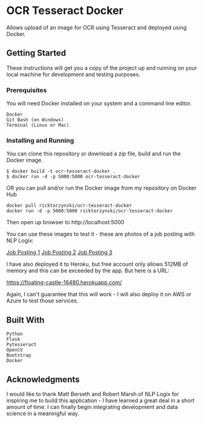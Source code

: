 # OCR Tesseract Docker
Allows upload of an image for OCR using Tesseract and deployed using Docker.

## Getting Started
These instructions will get you a copy of the project up and running on your local machine for development and testing purposes.

### Prerequisites

You will need Docker installed on your system and a command line editor.

```
Docker
Git Bash (on Windows)
Terminal (Linux or Mac)
```

### Installing and Running

You can clone this repository or download a zip file, build and run the Docker image.
```
$ docker build -t ocr-tesseract-docker .
$ docker run -d -p 5000:5000 ocr-tesseract-docker
```

OR you can pull and/or run the Docker image from my repository on Docker Hub

```
docker pull ricktorzynski/ocr-tesseract-docker
docker run -d -p 5000:5000 ricktorzynski/ocr-tesseract-docker
```
Then open up browser to http://localhost:5000

You can use these images to test it - these are photos of a job posting with NLP Logix:

[Job Posting 1](https://www.torzyn.com/ocr/senior_python_developer_nlplogix1.jpg)
[Job Posting 2](https://www.torzyn.com/ocr/senior_python_developer_nlplogix2.jpg)
[Job Posting 3](https://www.torzyn.com/ocr/senior_python_developer_nlplogix3.jpg)

I have also deployed it to Heroku, but free account only allows 512MB of memory and this can be exceeded by the app.  But here is a URL:

https://floating-castle-16480.herokuapp.com/

Again, I can't guarantee that this will work - I will also deploy it on AWS or Azure to test those services.

## Built With
```
Python
Flask
Pytesseract
OpenCV
Bootstrap
Docker
```

## Acknowledgments

I would like to thank Matt Berseth and Robert Marsh of NLP Logix for inspiring me to build this application - I have learned a great deal in a short amount of time.  I can finally begin integrating development and data science in a meaningful way.

